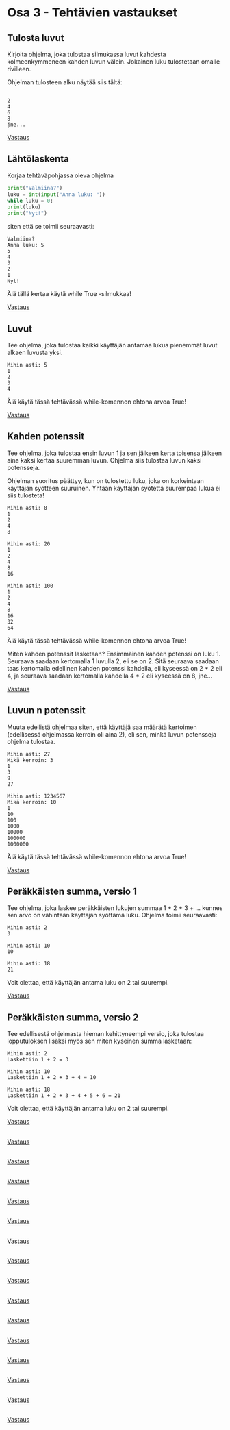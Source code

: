 # Osa 3 - Tehtävien vastaukset
## Tulosta luvut
Kirjoita ohjelma, joka tulostaa silmukassa luvut kahdesta kolmeenkymmeneen kahden luvun välein. Jokainen luku tulostetaan omalle rivilleen.

Ohjelman tulosteen alku näytää siis tältä:
```

2
4
6
8
jne...
```

[Vastaus](osa03-00_tulosta_luvut/src)

## Lähtölaskenta
Korjaa tehtäväpohjassa oleva ohjelma
```python
print("Valmiina?")
luku = int(input("Anna luku: "))
while luku = 0:
print(luku)
print("Nyt!")
```
siten että se toimii seuraavasti:
```
Valmiina?
Anna luku: 5
5
4
3
2
1
Nyt!
```

Älä tällä kertaa käytä while True -silmukkaa!

[Vastaus](osa03-01_lahtolaskenta/src)

## Luvut
Tee ohjelma, joka tulostaa kaikki käyttäjän antamaa lukua pienemmät luvut alkaen luvusta yksi.
```
Mihin asti: 5
1
2
3
4
```

Älä käytä tässä tehtävässä while-komennon ehtona arvoa True!

[Vastaus](osa03-02_luvut/src)

## Kahden potenssit
Tee ohjelma, joka tulostaa ensin luvun 1 ja sen jälkeen kerta toisensa jälkeen aina kaksi kertaa suuremman luvun. Ohjelma siis tulostaa luvun kaksi potensseja.

Ohjelman suoritus päättyy, kun on tulostettu luku, joka on korkeintaan käyttäjän syötteen suuruinen. Yhtään käyttäjän syötettä suurempaa lukua ei siis tulosteta!
```
Mihin asti: 8
1
2
4
8
```
```
Mihin asti: 20
1
2
4
8
16
```
```
Mihin asti: 100
1
2
4
8
16
32
64
```
Älä käytä tässä tehtävässä while-komennon ehtona arvoa True!

Miten kahden potenssit lasketaan? Ensimmäinen kahden potenssi on luku 1. Seuraava saadaan kertomalla 1 luvulla 2, eli se on 2. Sitä seuraava saadaan taas kertomalla edellinen kahden potenssi kahdella, eli kyseessä on 2 * 2 eli 4, ja seuraava saadaan kertomalla kahdella 4 * 2 eli kyseessä on 8, jne...

[Vastaus](osa03-03_kahden_potenssit/src)

## Luvun n potenssit
Muuta edellistä ohjelmaa siten, että käyttäjä saa määrätä kertoimen (edellisessä ohjelmassa kerroin oli aina 2), eli sen, minkä luvun potensseja ohjelma tulostaa.
```
Mihin asti: 27
Mikä kerroin: 3
1
3
9
27
```
```
Mihin asti: 1234567
Mikä kerroin: 10
1
10
100
1000
10000
100000
1000000
```
Älä käytä tässä tehtävässä while-komennon ehtona arvoa True!

[Vastaus](osa03-04_luvun_n_potenssit/src)

## Peräkkäisten summa, versio 1
Tee ohjelma, joka laskee peräkkäisten lukujen summaa 1 + 2 + 3 + ... kunnes sen arvo on vähintään käyttäjän syöttämä luku. Ohjelma toimii seuraavasti:
```
Mihin asti: 2
3
```
```
Mihin asti: 10
10
```
```
Mihin asti: 18
21
```
Voit olettaa, että käyttäjän antama luku on 2 tai suurempi.

[Vastaus](osa03-04a_perakkaisten_summa_helpompi/src)

## Peräkkäisten summa, versio 2
Tee edellisestä ohjelmasta hieman kehittyneempi versio, joka tulostaa lopputuloksen lisäksi myös sen miten kyseinen summa lasketaan:
```
Mihin asti: 2
Laskettiin 1 + 2 = 3
```
```
Mihin asti: 10
Laskettiin 1 + 2 + 3 + 4 = 10
```
```
Mihin asti: 18
Laskettiin 1 + 2 + 3 + 4 + 5 + 6 = 21
```
Voit olettaa, että käyttäjän antama luku on 2 tai suurempi.

[Vastaus](osa03-05_perakkaisten_summa/src)

## 


[Vastaus](osa02-08_ian_tarkistus/src)

## 


[Vastaus](osa02-09_veljenpojat/src)

## 


[Vastaus](osa02-10_arvosana_ja_pisteet/src)

## 


[Vastaus](osa02-11_fizzbuzz/src)

## 


[Vastaus](osa02-12_karkausvuosi/src)

## 


[Vastaus](osa02-13_aakkosjarjestyksessa_keskimmainen/src)

## 


[Vastaus](osa02-14_lahjaverolaskuri/src)

## 


[Vastaus](osa02-15_jatketaanko/src)

## 


[Vastaus](osa02-16_syotteen_rajaus/src)

## 


[Vastaus](osa02-17_lahtolaskenta/src)

## 


[Vastaus](osa02-18_salasana_uudelleen/src)

## 


[Vastaus](osa02-19_pin_ja_yritysten_maara/src)

## 


[Vastaus](osa02-20_seuraava_karkausvuosi/src)

## 


[Vastaus](osa02-21_tarina/src)

## 


[Vastaus](osa02-22_lukujen_kasittelya/src)

